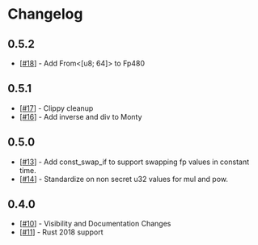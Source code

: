 # Changelog

## 0.5.2

- [[#18](#18)] - Add From<[u8; 64]> to Fp480

## 0.5.1

- [[#17](#17)] - Clippy cleanup
- [[#16](#16)] - Add inverse and div to Monty

## 0.5.0

- [[#13](#13)] - Add const_swap_if to support swapping fp values in constant time.
- [[#14](#14)] - Standardize on non secret u32 values for mul and pow.

## 0.4.0

- [[#10](#10)] - Visibility and Documentation Changes
- [[#11](#11)] - Rust 2018 support
